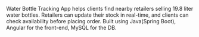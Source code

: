 Water Bottle Tracking App helps clients find nearby retailers selling 19.8 liter water bottles. 
Retailers can update their stock in real-time, and clients can check availability before placing order.
Built using Java(Spring Boot), Angular for the front-end, MySQL for the DB.

